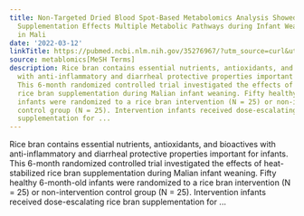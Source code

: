 ```yaml
---
title: Non-Targeted Dried Blood Spot-Based Metabolomics Analysis Showed Rice Bran
  Supplementation Effects Multiple Metabolic Pathways during Infant Weaning and Growth
  in Mali
date: '2022-03-12'
linkTitle: https://pubmed.ncbi.nlm.nih.gov/35276967/?utm_source=curl&utm_medium=rss&utm_campaign=pubmed-2&utm_content=1Zkrxt7ktlCbHBXEV3v65xxSnkSWNsJ1A6Fq3gBniKhGfIUslK&fc=20210907212339&ff=20220318205711&v=2.17.6
source: metablomics[MeSH Terms]
description: Rice bran contains essential nutrients, antioxidants, and bioactives
  with anti-inflammatory and diarrheal protective properties important for infants.
  This 6-month randomized controlled trial investigated the effects of heat-stabilized
  rice bran supplementation during Malian infant weaning. Fifty healthy 6-month-old
  infants were randomized to a rice bran intervention (N = 25) or non-intervention
  control group (N = 25). Intervention infants received dose-escalating rice bran
  supplementation for ...
---
```

Rice bran contains essential nutrients, antioxidants, and bioactives with anti-inflammatory and diarrheal protective properties important for infants. This 6-month randomized controlled trial investigated the effects of heat-stabilized rice bran supplementation during Malian infant weaning. Fifty healthy 6-month-old infants were randomized to a rice bran intervention (N = 25) or non-intervention control group (N = 25). Intervention infants received dose-escalating rice bran supplementation for ...